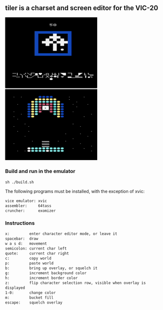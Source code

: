 ## <b>tiler</b> is a charset and screen editor for the VIC-20

<img src="img/tiler1.png" width="300">
<img src="img/tiler2.png" width="300">

### Build and run in the emulator

```
sh ./build.sh
```

The following programs must be installed, with the exception of xvic:

```
vice emulator: xvic
assembler:     64tass
cruncher:      exomizer
```

### Instructions

```
x:         enter character editor mode, or leave it
spacebar:  draw
w a s d:   movement
semicolon: current char left
quote:     current char right
c:         copy world
p:         paste world
b:         bring up overlay, or squelch it
g:         increment background color
h:         increment border color
z:         flip character selection row, visible when overlay is displayed
1-0:       change color
m:         bucket fill
escape:    squelch overlay
```
